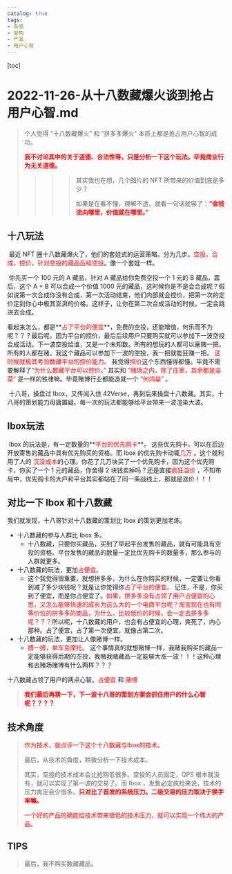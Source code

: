 ```yaml
---
catalog: true
tags:
- 杂感
- 架构
- 产品
- 用户心智
---
```


[toc]



# 2022-11-26-从十八数藏爆火谈到抢占用户心智.md

> 个人觉得 “十八数藏爆火” 和 “拼多多爆火” 本质上都是抢占用户心智的成功。 
>
> <font color=red> **我不讨论其中的关于道德、合法性等，只是分析一下这个玩法。毕竟商业行为无关道德。**</font>   
>
> > > > 其实我也在想，几个图片的 NFT 所带来的价值到底是多少？
> > > >
> > > > 如果是在看不懂，理解不透，就看一句话就够了：<font color=red>**“金钱流向哪里，价值就在哪里。”**</font> 



## 十八玩法

​	最近 NFT 圈十八数藏爆火了，他们的套娃式的运营策略。分为几步。<font color=red>空投，合成，控价，针对空投的藏品后续空投</font>。像一个套娃一样。

​	你先买一个 100 元的 A 藏品，针对 A 藏品给你免费空投一个 1 元的 B 藏品，震后，这个 A + B 可以合成一个价值 1000 元的藏品，这时候你是不是会合成呢？假如说第一次合成你没有合成，第一次活动结束，他们内部就会控价，把第一次的定价定到你心中极其澎湃的价格。这样子，让你在第二次合成活动的时候，一定会跳进去合成。

​	看起来怎么，都是**<font color=red>占了平台的便宜</font>**，免费的空投，还能增值，何乐而不为呢？？？最后呢，因为平台的控价，最后后续用户只要购买就可以参加下一波空投合成活动。下一波空投给谁，又是一个未知数。所有的想玩的人都可以豪赌一把，所有的人都在赌，我这个藏品可以参加下一波的空投，我一把就能狂赚一把。<font color=red> 这时候就极其考验数藏平台的控价能力。</font> 我觉得<font color=red>控价</font>这个东西懂得都懂。毕竟不需要解释了<font color=red>“为什么数藏平台可以控价。”</font> 其实和 <font color=red>“赌场之内，除了庄家，其余都是韭菜”</font> 是一样的铁律嘛。毕竟赌博行业都能造就一个 <font color=red>“何鸿燊”</font> 。

​	十八哥，操盘过 Ibox，又传闻入住 42Verse，再到后来操盘十八数藏。其实，十八哥的策划能力毋庸置疑。每一次的玩法都能够给平台带来一波渲染大波。

## Ibox玩法

​	Ibox 的玩法是，有一定数量的**<font color=red>平台的优先购卡</font>**。 这些优先购卡，可以在后边开放寄售的藏品中具有优先购买的资格。而 Ibox 的优先购卡动辄<font color=red>几万</font> 。这个就利用了人的 <font color=red>沉没成本</font>的心理。你花了几万块买了一个优先购卡，因为这个优先购卡，你买了一个 1 元的藏品，你舍得 2 块钱卖掉吗？还是直接<font color=red>疯狂溢价</font> ，不知布局中，优先购卡的大户和平台其实都站在了同一条战线上，那就是涨价！！！

## 对比一下 Ibox 和十八数藏

我们就发现，十八哥针对十八数藏的策划比 Ibox 的策划更加老练。

- 十八数藏的参与人群比 Ibox 多。
  - 十八数藏，只要你买藏品，买到了早起平台发售的藏品，就有可能具有空投的资格。平台发售的藏品的数量一定比优先购卡的数量多，那么参与的人群就更多。
- 十八数藏的玩法，更加<font color=red>占便宜。</font>
  - 这个我觉得很重要，就想拼多多，为什么在你购买的时候，一定要让你看到减了多少块钱呢？就是让你觉得你<font color=red>占了平台的便宜。</font> 记住，不是，你买到了便宜，而是你占便宜了。<font color=red>如果，拼多多没有占领了用户占便宜的心思，又怎么能够快速的成长为这么大的一个电商平台呢？淘宝现在也有同等价位的拼多多的商品，为什么，比较低价的时候，会一定去拼多多呢？？？</font>所以呢，十八数藏的用户，也会有占便宜的心理，爽死了，内心那种。占了便宜，占了第一次便宜，就像占第二次。
- 十八数藏的玩法，更加让人像赌博一样。
  - <font color=red>搏一搏，单车变摩托。</font> 这个事情真的就想赌博一样，我赌我购买的藏品一定能够获得后期的空投，我赌我赌藏品一定能够大涨一波！！！这种心理和去赌场赌博有什么两样？？？



十八数藏占领了用户的两点心智。<font color=red>占便宜</font> 和 <font color=red>赌博</font> 

> <font color=red>**我们最后再猜一下，下一波十八哥的策划方案会抓住用户的什么心智呢？？？？**</font>



## 技术角度

> <font color=red>作为技术，就点评一下这个十八数藏与Ibox的技术。</font>
>
> 最后，从技术的角度，稍微分析一下技术成本。
>
> 其实，空投的技术成本会比抢购低很多。空投的人员固定，QPS 根本就没有，就可以实现了第一波的交易了。而 Ibox ，发售必定疯抢来说，技术的压力肯定会少很多。<font color=red>**只对比了首发的系统压力。二级交易的压力取决于换手率嘛。** </font> 
>
> <font color=red>一个好的产品的确能给技术带来很低的技术压力，就可以实现一个伟大的产品。</font>



## TIPS

> 最后，我不购买数藏藏品。











